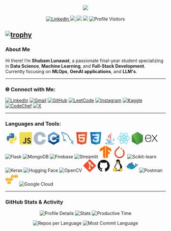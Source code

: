 <p align="center">
  <img src="https://readme-typing-svg.demolab.com/?lines=Hi,+I'm+Shubam+Lunawat!;Data+Analyst+%7C+ML+Engineer+%7C+Fullstack+Dev;Welcome+to+my+GitHub+profile!&center=true&width=500&height=45">
</p>

<p align="center">
  <a href="https://www.linkedin.com/in/shubam-lunawat/">
    <img src="https://img.shields.io/badge/LinkedIn-Shubam%20Lunawat-blue?logo=linkedin&logoColor=white&style=flat-square" alt="LinkedIn" />
  </a>
  <a href="mailto:shubamlunawat15@gmail.com">
  <img src="https://img.shields.io/badge/Email-shubamlunawat15@gmail.com-red?style=flat-square&logo=gmail&logoColor=white" />
</a>
  <img src="https://img.shields.io/badge/Location-Chennai,%20India-orange?style=flat-square" />
  <img src="https://img.shields.io/badge/Status-Final%20Year%20Student-success?style=flat-square" />
  <img alt="Profile Visitors" src="https://komarev.com/ghpvc/?username=Shubam081220&style=flat-square&color=blue"/>
</p>

[![trophy](https://github-profile-trophy.vercel.app/?username=Shubam081220&theme=algolia&column=9)](https://github.com/Shubam081220)
---

### About Me

Hi there! I’m **Shubam Lunawat**, a passionate final-year student specializing in **Data Science**, **Machine Learning**, and **Full-Stack Development**. Currently focusing on **MLOps**, **GenAI applications**, and **LLM's**.

---

### 🌐 Connect with Me:
[![LinkedIn](https://img.shields.io/badge/-LinkedIn-blue?style=flat-square&logo=linkedin)](https://www.linkedin.com/in/shubam-lunawat/)
[![Gmail](https://img.shields.io/badge/-Gmail-red?style=flat-square&logo=gmail&logoColor=white)](mailto:shubamlunawat15@gmail.com)
[![GitHub](https://img.shields.io/badge/-GitHub-black?style=flat-square&logo=github)](https://github.com/Shubam081220)
[![LeetCode](https://img.shields.io/badge/-LeetCode-orange?style=flat-square&logo=leetcode&logoColor=white)](https://leetcode.com/u/SHUBAM_LUNAWAT-15/)
[![Instagram](https://img.shields.io/badge/-Instagram-E4405F?style=flat-square&logo=instagram&logoColor=white)](https://www.instagram.com/shubamlunawat?igsh=N2xpZ3VyOWxjZXBh)
[![Kaggle](https://img.shields.io/badge/-Kaggle-20BEFF?style=flat-square&logo=kaggle&logoColor=white)](https://www.kaggle.com/shubamlunawat)
[![CodeChef](https://img.shields.io/badge/-CodeChef-5B4638?style=flat-square&logo=codechef&logoColor=white)](https://www.codechef.com/users/shubamlunawat)
[![X](https://img.shields.io/badge/-X-black?style=flat-square&logo=twitter&logoColor=white)](https://x.com/Shubam_lunawat)

---

### Languages and Tools:

<p align="left">
  <img src="https://raw.githubusercontent.com/devicons/devicon/master/icons/python/python-original.svg" alt="Python" width="40" height="40"/>
  <img src="https://raw.githubusercontent.com/devicons/devicon/master/icons/javascript/javascript-original.svg" alt="JavaScript" width="40" height="40"/>
  <img src="https://raw.githubusercontent.com/devicons/devicon/master/icons/c/c-original.svg" alt="C" width="40" height="40"/>
  <img src="https://raw.githubusercontent.com/devicons/devicon/master/icons/cplusplus/cplusplus-original.svg" alt="C++" width="40" height="40"/>
  <img src="https://raw.githubusercontent.com/devicons/devicon/master/icons/mysql/mysql-original.svg" alt="MySQL" width="40" height="40"/>
  <img src="https://raw.githubusercontent.com/devicons/devicon/master/icons/html5/html5-original.svg" alt="HTML5" width="40" height="40"/>
  <img src="https://raw.githubusercontent.com/devicons/devicon/master/icons/css3/css3-original.svg" alt="CSS3" width="40" height="40"/>
  <img src="https://raw.githubusercontent.com/devicons/devicon/master/icons/java/java-original.svg" alt="Java" width="40" height="40"/>
  <img src="https://raw.githubusercontent.com/devicons/devicon/master/icons/react/react-original.svg" alt="React" width="40" height="40"/>
  <img src="https://raw.githubusercontent.com/devicons/devicon/master/icons/nodejs/nodejs-original.svg" alt="Node.js" width="40" height="40"/>
  <img src="https://raw.githubusercontent.com/devicons/devicon/master/icons/express/express-original.svg" alt="Express.js" width="40" height="40"/>
  <img src="https://cdn.jsdelivr.net/gh/devicons/devicon/icons/flask/flask-original.svg" alt="Flask" width="40" height="40"/>
  <img src="https://cdn.jsdelivr.net/gh/devicons/devicon/icons/mongodb/mongodb-original.svg" alt="MongoDB" width="40" height="40"/>
  <img src="https://www.vectorlogo.zone/logos/firebase/firebase-icon.svg" alt="Firebase" width="40" height="40"/>
  <img src="https://streamlit.io/images/brand/streamlit-logo-secondary-colormark-darktext.svg" alt="Streamlit" width="100" height="40"/>
  <img src="https://raw.githubusercontent.com/devicons/devicon/master/icons/tensorflow/tensorflow-original.svg" alt="TensorFlow" width="40" height="40"/>
  <img src="https://raw.githubusercontent.com/devicons/devicon/master/icons/pytorch/pytorch-original.svg" alt="PyTorch" width="40" height="40"/>
  <img src="https://scikit-learn.org/stable/_static/scikit-learn-logo-small.png" alt="Scikit-learn" width="40" height="40"/>
  <img src="https://upload.wikimedia.org/wikipedia/commons/2/2d/Keras_Logo.jpg" alt="Keras" width="40" height="40"/>
  <img src="https://huggingface.co/front/assets/huggingface_logo-noborder.svg" alt="Hugging Face" width="40" height="40"/>
  <img src="https://raw.githubusercontent.com/opencv/opencv/master/doc/logo/logo.png" alt="OpenCV" width="40" height="40"/>
  <img src="https://raw.githubusercontent.com/devicons/devicon/master/icons/git/git-original.svg" alt="Git" width="40" height="40"/>
  <img src="https://raw.githubusercontent.com/devicons/devicon/master/icons/github/github-original.svg" alt="GitHub" width="40" height="40"/>
  <img src="https://raw.githubusercontent.com/devicons/devicon/master/icons/linux/linux-original.svg" alt="Linux" width="40" height="40"/>
  <img src="https://raw.githubusercontent.com/devicons/devicon/master/icons/docker/docker-original.svg" alt="Docker" width="40" height="40"/>
  <img src="https://www.vectorlogo.zone/logos/getpostman/getpostman-icon.svg" alt="Postman" width="40" height="40"/>
  <img src="https://raw.githubusercontent.com/devicons/devicon/master/icons/amazonwebservices/amazonwebservices-original.svg" alt="AWS" width="40" height="40"/>
  <img src="https://www.vectorlogo.zone/logos/google_cloud/google_cloud-icon.svg" alt="Google Cloud" width="40" height="40"/>
</p>

---

### GitHub Stats & Activity

<p align="center">
  <img src="http://github-profile-summary-cards.vercel.app/api/cards/profile-details?username=Shubam081220&theme=algolia" alt="Profile Details" />
  <img src="http://github-profile-summary-cards.vercel.app/api/cards/stats?username=Shubam081220&theme=algolia" alt="Stats" />
  <img src="http://github-profile-summary-cards.vercel.app/api/cards/productive-time?username=Shubam081220&theme=algolia&utcOffset=8" alt="Productive Time" />
</p>

<p align="center">
  <img src="http://github-profile-summary-cards.vercel.app/api/cards/repos-per-language?username=Shubam081220&theme=algolia" alt="Repos per Language" />
  <img src="http://github-profile-summary-cards.vercel.app/api/cards/most-commit-language?username=Shubam081220&theme=algolia" alt="Most Commit Language" />
</p>
